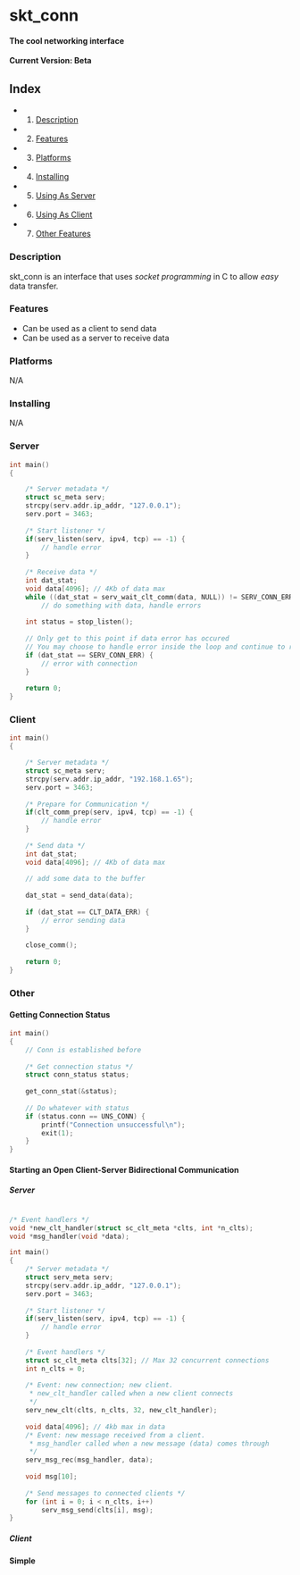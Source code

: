 # skt_conn
#### The cool networking interface

**Current Version: Beta**

## Index

* 1. [Description](https://github.com/BryanMorfe/skt_conn/README.md#description)
* 2. [Features](https://github.com/BryanMorfe/skt_conn/README.md#features)
* 3. [Platforms](https://github.com/BryanMorfe/skt_conn/README.md#platforms)
* 4. [Installing](https://github.com/BryanMorfe/skt_conn/README.md#installing)
* 5. [Using As Server](https://github.com/BryanMorfe/skt_conn/README.md#server)
* 6. [Using As Client](https://github.com/BryanMorfe/skt_conn/README.md#client)
* 7. [Other Features](https://github.com/BryanMorfe/skt_conn/README.md#other)

### Description
skt_conn is an interface that uses *socket programming* in C to allow *easy* data transfer.

### Features
* Can be used as a client to send data
* Can be used as a server to receive data

### Platforms
N/A

### Installing
N/A

### Server
```C
int main()
{

    /* Server metadata */
    struct sc_meta serv;
    strcpy(serv.addr.ip_addr, "127.0.0.1");
    serv.port = 3463;
  
    /* Start listener */
    if(serv_listen(serv, ipv4, tcp) == -1) {
        // handle error
    }
  
    /* Receive data */
    int dat_stat;
    void data[4096]; // 4Kb of data max
    while ((dat_stat = serv_wait_clt_comm(data, NULL)) != SERV_CONN_ERR)
        // do something with data, handle errors
  
    int status = stop_listen();
  
    // Only get to this point if data error has occured
    // You may choose to handle error inside the loop and continue to receive data
    if (dat_stat == SERV_CONN_ERR) {
        // error with connection
    }
  
    return 0;
}
```

### Client

```C
int main()
{

    /* Server metadata */
    struct sc_meta serv;
    strcpy(serv.addr.ip_addr, "192.168.1.65");
    serv.port = 3463;
  
    /* Prepare for Communication */
    if(clt_comm_prep(serv, ipv4, tcp) == -1) {
        // handle error
    }
  
    /* Send data */
    int dat_stat;
    void data[4096]; // 4Kb of data max
  
    // add some data to the buffer
  
    dat_stat = send_data(data);
  
    if (dat_stat == CLT_DATA_ERR) {
        // error sending data
    }
  
    close_comm();
  
    return 0;
}
```

### Other
#### Getting Connection Status

```C
int main()
{
    // Conn is established before
  
    /* Get connection status */
    struct conn_status status;
  
    get_conn_stat(&status);
  
    // Do whatever with status
    if (status.conn == UNS_CONN) {
        printf("Connection unsuccessful\n");
        exit(1);  
    }
}
```

#### Starting an Open Client-Server Bidirectional Communication

##### Server


```C

/* Event handlers */
void *new_clt_handler(struct sc_clt_meta *clts, int *n_clts);
void *msg_handler(void *data);

int main()
{
    /* Server metadata */
    struct serv_meta serv;
    strcpy(serv.addr.ip_addr, "127.0.0.1");
    serv.port = 3463;
  
    /* Start listener */
    if(serv_listen(serv, ipv4, tcp) == -1) {
        // handle error
    }
    
    /* Event handlers */
    struct sc_clt_meta clts[32]; // Max 32 concurrent connections
    int n_clts = 0;
    
    /* Event: new connection; new client. 
     * new_clt_handler called when a new client connects 
     */
    serv_new_clt(clts, n_clts, 32, new_clt_handler);
    
    void data[4096]; // 4kb max in data
    /* Event: new message received from a client. 
     * msg_handler called when a new message (data) comes through 
     */
    serv_msg_rec(msg_handler, data);
    
    void msg[10];
    
    /* Send messages to connected clients */
    for (int i = 0; i < n_clts, i++)
        serv_msg_send(clts[i], msg);
}
```

##### Client


#### Simple 
